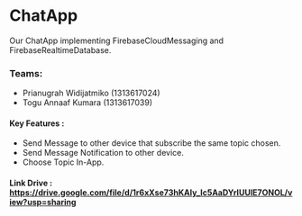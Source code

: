 # ChatApp

Our ChatApp implementing FirebaseCloudMessaging and FirebaseRealtimeDatabase.

### Teams:
- Prianugrah Widijatmiko  (1313617024)
- Togu Annaaf Kumara      (1313617039)

#### Key Features :
- Send Message to other device that subscribe the same topic chosen.
- Send Message Notification to other device.
- Choose Topic In-App.
 
#### Link Drive : https://drive.google.com/file/d/1r6xXse73hKAIy_Ic5AaDYrlUUIE7ONOL/view?usp=sharing
